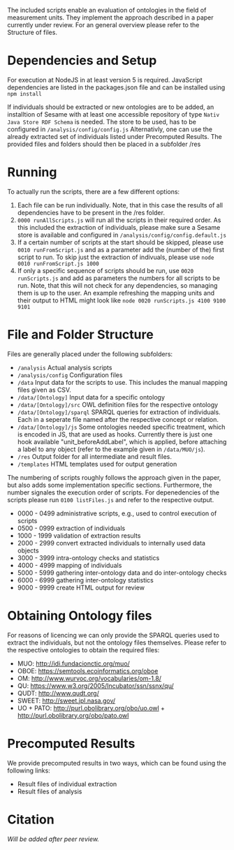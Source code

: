 The included scripts enable an evaluation of ontologies in the field of measurement units.
They implement the approach described in a paper currently under review.
For an general overview please refer to the Structure of files.

# Dependencies and Setup

For execution at NodeJS in at least version 5 is required.
JavaScript dependencies are listed in the packages.json file and can be installed using 
`npm install`


If individuals should be extracted or new ontologies are to be added, an installtion of Sesame with at least one accessible repository of type `Nativ Java Store RDF Schema` is needed.
The store to be used, has to be configured in `/analysis/config/config.js`
Alternativly, one can use the already extracted set of individuals listed under Precomputed Results.
The provided files and folders should then be placed in a subfolder /res


# Running

To actually run the scripts, there are a few different options:

1. Each file can be run individually. Note, that in this case the results of all dependencies have to be present in the /res folder.
2. `0000 runAllScripts.js` will run all the scripts in their required order. As this included the extraction of individuals, please make sure a Sesame store is available and configured in `/analysis/config/config.default.js `
3. If a certain number of scripts at the start should be skipped, please use `0010 runFromScript.js` and as a parameter add the (number of the) first script to run.
To skip just the extraction of indivuals, please use
`node 0010 runFromScript.js 1000`
4. If only a specific sequence of scripts should be run, use `0020 runScripts.js` and add as parameters the numbers for all scripts to be run. Note, that this will not check for any dependencies, so managing them is up to the user. An example refreshing the mapping units and their output to HTML might look like
`node 0020 runScripts.js 4100 9100 9101`

# File and Folder Structure

Files are generally placed under the following subfolders:

* `/analysis` Actual analysis scripts
* `/analysis/config` Configuration files
* `/data` Input data for the scripts to use. This includes the manual mapping files given as CSV.
* `/data/[Ontology]`  Input data for a specific ontology
* `/data/[Ontology]/src`  OWL definition files for the respective ontology
* `/data/[Ontology]/sparql` SPARQL queries for extraction of individuals. Each in a seperate file named after the respective concept or relation.
* `/data/[Ontology]/js` Some ontologies needed specific treatment, which is encoded in JS, that are used as hooks. Currently there is just one hook available "unit_beforeAddLabel", which is applied, before attaching a label to any object (refer to the example given in `/data/MUO/js`).
* `/res`  Output folder for all intermediate and result files.
* `/templates`  HTML templates used for output generation

The numbering of scripts roughly follows the approach given in the paper, but also adds some implementation specific sections.
Furthermore, the number signales the execution order of scripts.
For depenedencies of the scripts please run `0100 listFiles.js` and refer to the respective output.

* 0000 - 0499 administrative scripts, e.g., used to control execution of scripts 
* 0500 - 0999 extraction of individuals
* 1000 - 1999 validation of extraction results
* 2000 - 2999 convert extracted individuals to internally used data objects
* 3000 - 3999 intra-ontology checks and statistics
* 4000 - 4999 mapping of individuals
* 5000 - 5999 gathering inter-ontology data and do inter-ontology checks
* 6000 - 6999 gathering inter-ontology statistics
* 9000 - 9999 create HTML output for review

# Obtaining Ontology files

For reasons of licencing we can only provide the SPARQL queries used to extract the individuals, but not the ontology files themselves. Please refer to the respective ontologies to obtain the required files:

* MUO: http://idi.fundacionctic.org/muo/
* OBOE: https://semtools.ecoinformatics.org/oboe
* OM: http://www.wurvoc.org/vocabularies/om-1.8/
* QU: https://www.w3.org/2005/Incubator/ssn/ssnx/qu/
* QUDT: http://www.qudt.org/
* SWEET: http://sweet.jpl.nasa.gov/
* UO + PATO: http://purl.obolibrary.org/obo/uo.owl + http://purl.obolibrary.org/obo/pato.owl

# Precomputed Results

We provide precomputed results in two ways, which can be found using the following links:

* Result files of individual extraction
* Result files of analysis

# Citation

*Will be added after peer review.*
